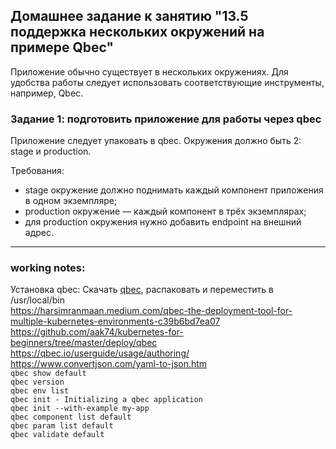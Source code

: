 ## Домашнее задание к занятию "13.5 поддержка нескольких окружений на примере Qbec"
Приложение обычно существует в нескольких окружениях. Для удобства работы следует использовать соответствующие инструменты, например, Qbec.

### Задание 1: подготовить приложение для работы через qbec
Приложение следует упаковать в qbec. Окружения должно быть 2: stage и production. 

Требования:
* stage окружение должно поднимать каждый компонент приложения в одном экземпляре;
* production окружение — каждый компонент в трёх экземплярах;
* для production окружения нужно добавить endpoint на внешний адрес.
---




### working notes: </br>
Установка qbec:
Скачать [qbec](https://github.com/splunk/qbec/releases), распаковать и переместить в /usr/local/bin </br>
https://harsimranmaan.medium.com/qbec-the-deployment-tool-for-multiple-kubernetes-environments-c39b6bd7ea07 </br>
https://github.com/aak74/kubernetes-for-beginners/tree/master/deploy/qbec </br>
https://qbec.io/userguide/usage/authoring/ </br>
https://www.convertjson.com/yaml-to-json.htm </br>
`qbec show default`  </br>
`qbec version` </br>
`qbec env list` </br>
`qbec init - Initializing a qbec application` </br>
`qbec init --with-example my-app` </br>
`qbec component list default` </br>
`qbec param list default` </br>
`qbec validate default` </br>
